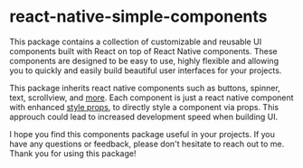 # react-native-simple-components

This package contains a collection of customizable and reusable UI components built with React on top of React Native components.
These components are designed to be easy to use, highly flexible and allowing you to quickly and easily build beautiful user interfaces for your projects.

This package inherits react native components such as buttons, spinner, text, scrollview, and [more](https://reactnative.dev/docs/components-and-apis).
Each component is just a react native component with enhanced [style props](https://reactnative.dev/docs/view-style-props), to directly style a component via props.
This approuch could lead to increased development speed when building UI.

I hope you find this components package useful in your projects.
If you have any questions or feedback, please don't hesitate to reach out to me. Thank you for using this package!
